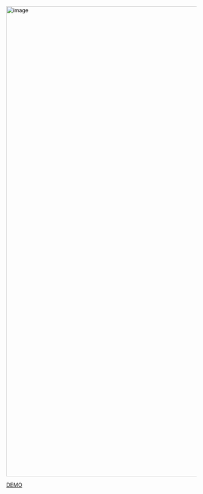 <img width="2048" height="1241" alt="image" src="https://github.com/user-attachments/assets/9844e521-2fdd-4c0f-b3f4-ab1401cc7419" />

[DEMO](https://drive.google.com/file/d/1b42Ijh51_qBRiwpPUBgX3u-obsAJfcxm/view?usp=drive_link)
